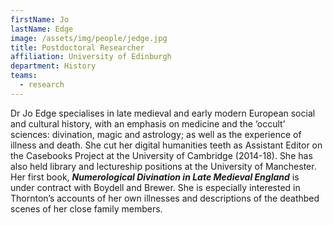 ```yaml
---
firstName: Jo
lastName: Edge
image: /assets/img/people/jedge.jpg
title: Postdoctoral Researcher
affiliation: University of Edinburgh
department: History
teams:
  - research
---
```

Dr Jo Edge specialises in late medieval and early modern European social and cultural history, with an emphasis on medicine and the ‘occult’ sciences: divination, magic and astrology; as well as the experience of illness and death. She cut her digital humanities teeth as Assistant Editor on the Casebooks Project at the University of Cambridge (2014-18). She has also held library and lectureship positions at the University of Manchester. Her first book, ***Numerological Divination in Late Medieval England*** is under contract with Boydell and Brewer. She is especially interested in Thornton’s accounts of her own illnesses and descriptions of the deathbed scenes of her close family members.

